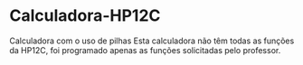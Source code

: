 # Calculadora-HP12C
Calculadora com o uso de pilhas
Esta calculadora não têm todas as funções da HP12C, foi programado apenas as funções solicitadas pelo professor.
